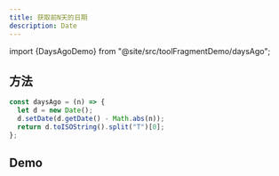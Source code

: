 ```yaml
---
title: 获取前N天的日期
description: Date
---
```


import {DaysAgoDemo} from "@site/src/toolFragmentDemo/daysAgo";

## 方法

```js showLineNumbers
const daysAgo = (n) => {
  let d = new Date();
  d.setDate(d.getDate() - Math.abs(n));
  return d.toISOString().split("T")[0];
};
```

## Demo

<BrowserWindow>
<DaysAgoDemo/>
</BrowserWindow>

